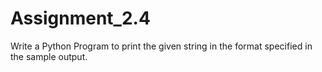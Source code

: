 # Assignment_2.4
Write a Python Program to print the given string in the format specified in the sample output.
